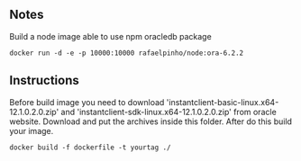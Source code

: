 ## Notes

Build a node image able to use npm oracledb package
 
```
docker run -d -e -p 10000:10000 rafaelpinho/node:ora-6.2.2
```

## Instructions

Before build image you need to download 'instantclient-basic-linux.x64-12.1.0.2.0.zip' 
and 'instantclient-sdk-linux.x64-12.1.0.2.0.zip' from oracle website. Download and put the archives inside this folder.
After do this build your image.

```
docker build -f dockerfile -t yourtag ./
```